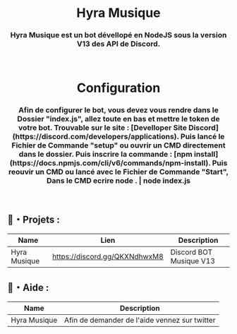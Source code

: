 <h1 align="center">Hyra Musique</h1>
<h3 align="center">Hyra Musique est un bot dévellopé en NodeJS sous la version V13 des API de Discord.</h3>
<br>

<h1 align="center">Configuration</h1>
<h3 align="center">Afin de configurer le bot, vous devez vous rendre dans le Dossier "index.js", allez toute en bas et mettre le token de votre bot. Trouvable sur le site : [Develloper Site Discord](https://discord.com/developers/applications). Puis lancé le Fichier de Commande "setup" ou ouvrir un CMD directement dans le dossier.
  Puis inscrire la commande : [npm install](https://docs.npmjs.com/cli/v6/commands/npm-install). Puis reouvir un CMD ou lancé avec le Fichier de Commande "Start", Dans le CMD ecrire node . | node index.js</h3>
<br>

  ## 🚩・Projets :
  | Name             | Lien                              | Description                                                            |
  |------------------|-----------------------------------|------------------------------------------------------------------------|
  | Hyra Musique     | https://discord.gg/QKXNdhwxM8     | Discord BOT Musique V13                                                |
  
  
  ## 🌴・Aide :
  | Name             | Description                                       |
  |------------------|---------------------------------------------------|
  | Hyra Musique     | Afin de demander de l'aide vennez sur twitter     |
